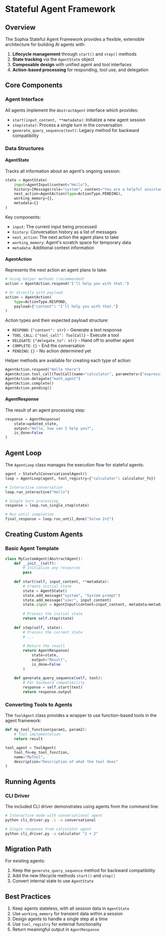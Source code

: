 # Stateful Agent Framework

## Overview

The Sophia Stateful Agent Framework provides a flexible, extensible architecture for building AI agents with:

1. **Lifecycle management** through `start()` and `step()` methods
2. **State tracking** via the `AgentState` object
3. **Composable design** with unified agent and tool interfaces
4. **Action-based processing** for responding, tool use, and delegation

## Core Components

### Agent Interface

All agents implement the `AbstractAgent` interface which provides:

- `start(input_content, **metadata)`: Initialize a new agent session
- `step(state)`: Process a single turn in the conversation
- `generate_query_sequence(text)`: Legacy method for backward compatibility

### Data Structures

#### AgentState

Tracks all information about an agent's ongoing session:

```python
state = AgentState(
    input=AgentInput(content="Hello"),
    history=[Message(role="system", content="You are a helpful assistant")],
    next_action=AgentAction(type=ActionType.PENDING),
    working_memory={},
    metadata={}
)
```

Key components:
- `input`: The current input being processed
- `history`: Conversation history as a list of messages
- `next_action`: The next action the agent plans to take
- `working_memory`: Agent's scratch space for temporary data
- `metadata`: Additional context information

#### AgentAction

Represents the next action an agent plans to take:

```python
# Using helper methods (recommended)
action = AgentAction.respond("I'll help you with that.")

# Or directly with payload
action = AgentAction(
    type=ActionType.RESPOND,
    payload={"content": "I'll help you with that."}
)
```

Action types and their expected payload structure:
- `RESPOND`: `{"content": str}` - Generate a text response
- `TOOL_CALL`: `{"tool_call": ToolCall}` - Execute a tool
- `DELEGATE`: `{"delegate_to": str}` - Hand off to another agent
- `COMPLETE`: `{}` - End the conversation
- `PENDING`: `{}` - No action determined yet

Helper methods are available for creating each type of action:
```python
AgentAction.respond("Hello there")
AgentAction.tool_call(ToolCall(name="calculator", parameters={"expression": "2+2"}))
AgentAction.delegate("math_agent")
AgentAction.complete()
AgentAction.pending()
```

#### AgentResponse

The result of an agent processing step:

```python
response = AgentResponse(
    state=updated_state,
    output="Hello, how can I help you?",
    is_done=False
)
```

## Agent Loop

The `AgentLoop` class manages the execution flow for stateful agents:

```python
agent = StatefulConversationalAgent()
loop = AgentLoop(agent, tool_registry={"calculator": calculator_fn})

# Interactive conversation
loop.run_interactive("Hello")

# Single turn processing
response = loop.run_single_step(state)

# Run until completion
final_response = loop.run_until_done("Solve 2+2")
```

## Creating Custom Agents

### Basic Agent Template

```python
class MyCustomAgent(AbstractAgent):
    def __init__(self):
        # Initialize any resources
        pass
        
    def start(self, input_content, **metadata):
        # Create initial state
        state = AgentState()
        state.add_message("system", "System prompt")
        state.add_message("user", input_content)
        state.input = AgentInput(content=input_content, metadata=metadata)
        
        # Process the initial state
        return self.step(state)
        
    def step(self, state):
        # Process the current state
        # ...
        
        # Return the result
        return AgentResponse(
            state=state,
            output="Result",
            is_done=False
        )
        
    def generate_query_sequence(self, text):
        # For backward compatibility
        response = self.start(text)
        return response.output
```

### Converting Tools to Agents

The `ToolAgent` class provides a wrapper to use function-based tools in the agent framework:

```python
def my_tool_function(param1, param2):
    # Tool implementation
    return result

tool_agent = ToolAgent(
    tool_fn=my_tool_function,
    name="MyTool",
    description="Description of what the tool does"
)
```

## Running Agents

### CLI Driver

The included CLI driver demonstrates using agents from the command line:

```bash
# Interactive mode with conversational agent
python cli_driver.py -i -a conversational

# Single response from calculator agent
python cli_driver.py -a calculator "2 + 2"
```

## Migration Path

For existing agents:

1. Keep the `generate_query_sequence` method for backward compatibility
2. Add the new lifecycle methods `start()` and `step()`
3. Convert internal state to use `AgentState`

## Best Practices

1. Keep agents stateless, with all session data in `AgentState`
2. Use `working_memory` for transient data within a session
3. Design agents to handle a single step at a time
4. Use `tool_registry` for external functionality
5. Return meaningful output in `AgentResponse`